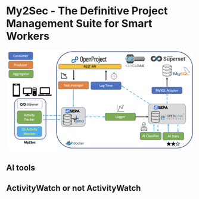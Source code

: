 # My2Sec - The Definitive Project Management Suite for Smart Workers

![Architecture](https://github.com/vaimee/my2sec/blob/main/img/architecture.png?raw=true)

## AI tools

## ActivityWatch or not ActivityWatch
